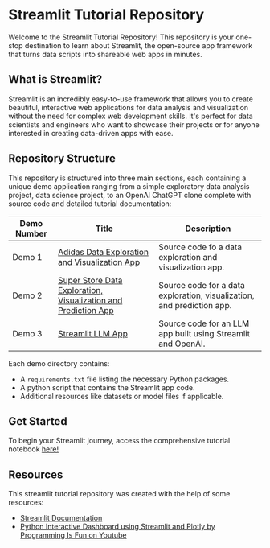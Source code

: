 # Streamlit Tutorial Repository

Welcome to the Streamlit Tutorial Repository! This repository is your one-stop destination to learn about Streamlit, the open-source app framework that turns data scripts into shareable web apps in minutes.

## What is Streamlit?

Streamlit is an incredibly easy-to-use framework that allows you to create beautiful, interactive web applications for data analysis and visualization without the need for complex web development skills. It's perfect for data scientists and engineers who want to showcase their projects or for anyone interested in creating data-driven apps with ease.

## Repository Structure

This repository is structured into three main sections, each containing a unique demo application ranging from a simple exploratory data analysis project, data science project, to an OpenAI ChatGPT clone complete with source code and detailed tutorial documentation:

| Demo Number | Title                        | Description                                                          |
|-------------|------------------------------|----------------------------------------------------------------------|
| Demo 1      | [Adidas Data Exploration and Visualization App](/Adidas/adidas.py)         | Source code fo a data exploration and visualization app. |
| Demo 2      | [Super Store Data Exploration, Visualization and Prediction App](/SuperStore/sales.py) | Source code for a data exploration, visualization, and prediction app. |
| Demo 3      | [Streamlit LLM App](/Streamlit_OpenAI/llm.ipynb)  | Source code for an LLM app built using Streamlit and OpenAI. |


Each demo directory contains:
- A `requirements.txt` file listing the necessary Python packages.
- A python script that contains the Streamlit app code.
- Additional resources like datasets or model files if applicable.


## Get Started

To begin your Streamlit journey, access the comprehensive tutorial notebook [here!](/streamlit_tutorial.ipynb)

## Resources

This streamlit tutorial repository was created with the help of some resources:

* [Streamlit Documentation](https://docs.streamlit.io/get-started)
* [Python Interactive Dashboard using Streamlit and Plotly by Programming Is Fun on Youtube](https://www.youtube.com/watch?v=7yAw1nPareM&t=157s)



